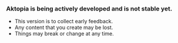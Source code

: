 ### Aktopia is being actively developed and is not stable yet.

- This version is to collect early feedback.
- Any content that you create may be lost.
- Things may break or change at any time.